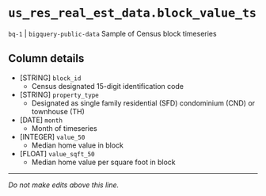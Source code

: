# `us_res_real_est_data.block_value_ts`
`bq-1` | `bigquery-public-data`
Sample of Census block timeseries

## Column details
* [STRING]    `block_id`
  - Census designated 15-digit identification code
* [STRING]    `property_type`
  - Designated as single family residential (SFD) condominium (CND) or townhouse (TH)
* [DATE]      `month`
  - Month of timeseries
* [INTEGER]   `value_50`
  - Median home value in block
* [FLOAT]     `value_sqft_50`
  - Median home value per square foot in block

-------------------------------------------------------------------------------
*Do not make edits above this line.*
